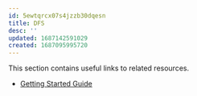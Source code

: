 ```yaml
---
id: 5ewtqrcx07s4jzzb30dqesn
title: DFS
desc: ''
updated: 1687142591029
created: 1687095995720
---
```



This section contains useful links to related resources.

- [Getting Started Guide](https://link.dendron.so/6b25)
